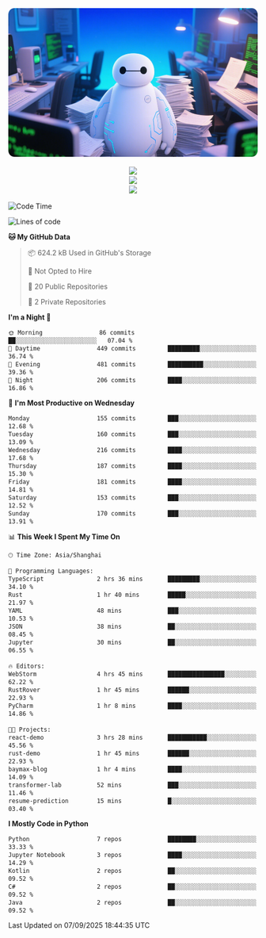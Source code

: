 <div align="center">
  <!--
  <img src="https://readme-typing-svg.demolab.com?font=Zhi+Mang+Xing&size=40&pause=1000&color=000000&center=true&vCenter=true&lines=Baymax%E5%B0%8F%E6%8C%AF;Hello%20World"/><br/>
  -->
  <img src="assets/author_banner.png" height="300"/><br/>
  <br/>
  <img src="https://skillicons.dev/icons?i=python,java,kotlin,c,rust,cs,javascript,typescript" /><br/>
  <img src="https://skillicons.dev/icons?i=pytorch,spring,vue,fastapi,docker,mysql,mongodb,linux" /><br/>
  <img src="https://skillicons.dev/icons?i=idea,pycharm,webstorm,androidstudio,vscode,git,vim,obsidian" /><br/>
</div>

<!--START_SECTION:waka-->
![Code Time](http://img.shields.io/badge/Code%20Time-1%2C313%20hrs%201%20min-blue)

![Lines of code](https://img.shields.io/badge/From%20Hello%20World%20I%27ve%20Written-6.1%20million%20lines%20of%20code-blue)

**🐱 My GitHub Data** 

> 📦 624.2 kB Used in GitHub's Storage 
 > 
> 🚫 Not Opted to Hire
 > 
> 📜 20 Public Repositories 
 > 
> 🔑 2 Private Repositories 
 > 
**I'm a Night 🦉** 

```text
🌞 Morning                86 commits          ██░░░░░░░░░░░░░░░░░░░░░░░   07.04 % 
🌆 Daytime                449 commits         █████████░░░░░░░░░░░░░░░░   36.74 % 
🌃 Evening                481 commits         ██████████░░░░░░░░░░░░░░░   39.36 % 
🌙 Night                  206 commits         ████░░░░░░░░░░░░░░░░░░░░░   16.86 % 
```
📅 **I'm Most Productive on Wednesday** 

```text
Monday                   155 commits         ███░░░░░░░░░░░░░░░░░░░░░░   12.68 % 
Tuesday                  160 commits         ███░░░░░░░░░░░░░░░░░░░░░░   13.09 % 
Wednesday                216 commits         ████░░░░░░░░░░░░░░░░░░░░░   17.68 % 
Thursday                 187 commits         ████░░░░░░░░░░░░░░░░░░░░░   15.30 % 
Friday                   181 commits         ████░░░░░░░░░░░░░░░░░░░░░   14.81 % 
Saturday                 153 commits         ███░░░░░░░░░░░░░░░░░░░░░░   12.52 % 
Sunday                   170 commits         ███░░░░░░░░░░░░░░░░░░░░░░   13.91 % 
```


📊 **This Week I Spent My Time On** 

```text
🕑︎ Time Zone: Asia/Shanghai

💬 Programming Languages: 
TypeScript               2 hrs 36 mins       █████████░░░░░░░░░░░░░░░░   34.10 % 
Rust                     1 hr 40 mins        █████░░░░░░░░░░░░░░░░░░░░   21.97 % 
YAML                     48 mins             ███░░░░░░░░░░░░░░░░░░░░░░   10.53 % 
JSON                     38 mins             ██░░░░░░░░░░░░░░░░░░░░░░░   08.45 % 
Jupyter                  30 mins             ██░░░░░░░░░░░░░░░░░░░░░░░   06.55 % 

🔥 Editors: 
WebStorm                 4 hrs 45 mins       ████████████████░░░░░░░░░   62.22 % 
RustRover                1 hr 45 mins        ██████░░░░░░░░░░░░░░░░░░░   22.93 % 
PyCharm                  1 hr 8 mins         ████░░░░░░░░░░░░░░░░░░░░░   14.86 % 

🐱‍💻 Projects: 
react-demo               3 hrs 28 mins       ███████████░░░░░░░░░░░░░░   45.56 % 
rust-demo                1 hr 45 mins        ██████░░░░░░░░░░░░░░░░░░░   22.93 % 
baymax-blog              1 hr 4 mins         ████░░░░░░░░░░░░░░░░░░░░░   14.09 % 
transformer-lab          52 mins             ███░░░░░░░░░░░░░░░░░░░░░░   11.46 % 
resume-prediction        15 mins             █░░░░░░░░░░░░░░░░░░░░░░░░   03.40 % 
```

**I Mostly Code in Python** 

```text
Python                   7 repos             ████████░░░░░░░░░░░░░░░░░   33.33 % 
Jupyter Notebook         3 repos             ████░░░░░░░░░░░░░░░░░░░░░   14.29 % 
Kotlin                   2 repos             ██░░░░░░░░░░░░░░░░░░░░░░░   09.52 % 
C#                       2 repos             ██░░░░░░░░░░░░░░░░░░░░░░░   09.52 % 
Java                     2 repos             ██░░░░░░░░░░░░░░░░░░░░░░░   09.52 % 
```




 Last Updated on 07/09/2025 18:44:35 UTC
<!--END_SECTION:waka-->






